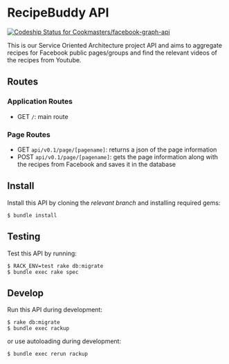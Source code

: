 # RecipeBuddy API

[ ![Codeship Status for Cookmasters/facebook-graph-api](https://app.codeship.com/projects/e01798b0-ab6c-0135-227f-46ac882f0537/status?branch=master)](https://app.codeship.com/projects/256729)

This is our Service Oriented Architecture project API and aims to aggregate recipes for Facebook public pages/groups and find the relevant videos of the recipes from Youtube.

## Routes

### Application Routes

- GET `/`: main route

### Page Routes

- GET `api/v0.1/page/[pagename]`: returns a json of the page information
- POST `api/v0.1/page/[pagename]`: gets the page information along with the recipes from Facebook and saves it in the database


## Install

Install this API by cloning the *relevant branch* and installing required gems:

    $ bundle install


## Testing

Test this API by running:

    $ RACK_ENV=test rake db:migrate
    $ bundle exec rake spec

## Develop

Run this API during development:

    $ rake db:migrate
    $ bundle exec rackup

or use autoloading during development:

    $ bundle exec rerun rackup
